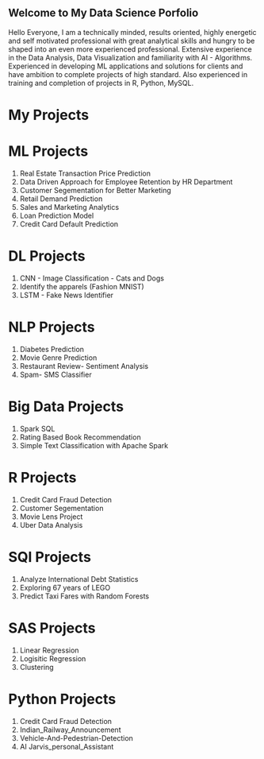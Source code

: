 ## Welcome to My Data Science Porfolio

Hello Everyone, I am a technically minded, results oriented, highly energetic and self motivated professional with great analytical skills and hungry to be shaped into an even more experienced professional. Extensive experience in the Data Analysis, Data Visualization and familiarity with AI - Algorithms. Experienced in developing ML applications and solutions for clients and have ambition to complete projects of high standard. Also experienced in training and completion of projects in R, Python, MySQL.

# My Projects

# ML Projects
1. Real Estate Transaction Price Prediction
2. Data Driven Approach for Employee Retention by HR Department
3. Customer Segementation for Better Marketing
4. Retail Demand Prediction
5. Sales and Marketing Analytics
6. Loan Prediction Model
7. Credit Card Default Prediction

# DL Projects
1. CNN - Image Classification - Cats and Dogs
2. Identify the apparels (Fashion MNIST)
3. LSTM - Fake News Identifier

# NLP Projects
1. Diabetes Prediction
2. Movie Genre Prediction
3. Restaurant Review- Sentiment Analysis
4. Spam- SMS Classifier

# Big Data Projects
1. Spark SQL
2. Rating Based Book Recommendation
3. Simple Text Classification with Apache Spark

# R Projects
1. Credit Card Fraud Detection
2. Customer Segementation
3. Movie Lens Project
4. Uber Data Analysis

# SQl Projects
1. Analyze International Debt Statistics
2. Exploring 67 years of LEGO
3. Predict Taxi Fares with Random Forests

# SAS Projects
1. Linear Regression
2. Logisitic Regression
3. Clustering

# Python Projects
1. Credit Card Fraud Detection
2. Indian_Railway_Announcement
3. Vehicle-And-Pedestrian-Detection
4. AI Jarvis_personal_Assistant
